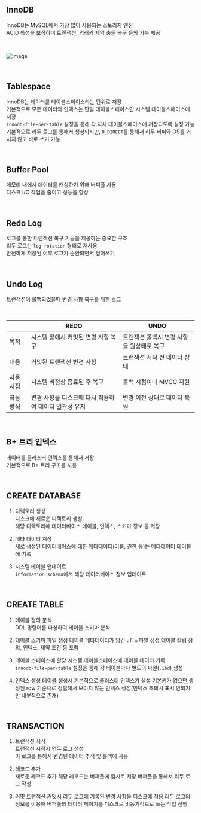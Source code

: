 ## InnoDB
InnoDB는 MySQL에서 가장 많이 사용되는 스토리지 엔진  
ACID 특성을 보장하며 트랜잭션, 외래키 제약 충돌 복구 등의 기능 제공  

<br>

![image](https://github.com/user-attachments/assets/c82fb37f-f72d-4329-9ed5-75b7f1409b13)

<br>

## Tablespace
InnoDB는 데이터를 테이블스페이스라는 단위로 저장  
기본적으로 모든 데이터와 인덱스는 단일 테이블스페이스인 시스템 테이블스페이스에 저장  
`innodb-file-per-table` 설정을 통해 각 자체 테이블스페이스에 저장되도록 설정 가능  
기본적으로 리두 로그를 통해서 생성되지만, `O_DIRECT`를 통해서 리두 버퍼와 OS를 거치지 않고 바로 쓰기 가능  

<br>

## Buffer Pool
메모리 내에서 데이터를 캐싱하기 위해 버퍼풀 사용  
디스크 I/O 작업을 줄이고 성능을 향상  

<br>

## Redo Log
로그를 통한 트랜잭션 복구 기능을 제공하는 중요한 구조  
리두 로그는 `log rotation` 형태로 재사용  
안전하게 저장된 이후 로그가 순환되면서 덮어쓰기  

<br>

## Undo Log
트랜잭션이 롤백되었을때 변경 사항 복구를 위한 로그  

<br>

|  | **REDO** | **UNDO** |
|--|--|--|
| 목적 | 시스템 장애시 커밋된 변경 사항 복구 | 트랜잭션 롤백시 변경 사항을 원상태로 복구 |
| 내용 | 커밋된 트랜잭션 변경 사항 | 트랜잭션 시작 전 데이터 상태 |
| 사용 시점 | 시스템 비정상 종료된 후 복구 | 롤백 시점이나 MVCC 지원 |
| 작동 방식 | 변경 사항을 디스크에 다시 적용하여 데이터 일관성 유지 | 변경 이전 상태로 데이터 복원 |

<br>

## B+ 트리 인덱스
데이터를 클러스터 인덱스를 통해서 저장  
기본적으로 B+ 트리 구조를 사용  

<br>

## CREATE DATABASE
1. 디렉토리 생성  
디스크에 새로운 디렉토리 생성  
해당 디렉토리에 데이터베이스 테이블, 인덱스, 스키마 정보 등 저장  

2. 메타 데이터 저장  
새로 생성된 데이터베이스에 대한 메타데이터(이름, 권한 등)는 메타데이터 테이블에 기록  

3. 시스템 테이블 업데이트  
`information_schema`에서 해당 데이터베이스 정보 업데이트  

<br>

## CREATE TABLE
1. 테이블 정의 분석  
DDL 명령어를 파싱하여 테이블 스키마 분석  

2. 테이블 스키마 파일 생성
테이블 메타데이터가 담긴 `.frm` 파일 생성
테이블 칼럼 정의, 인덱스, 제약 조건 등 포함  

3. 테이블 스페이스에 할당
시스템 테이블스페이스에 테이블 데이터 기록  
`innodb-file-per-table` 설정을 통해 각 테이블마다 별도의 파일(`.ibd`) 생성

4. 인덱스 생성
데이블 생성시 기본적으로 클러스터 인덱스가 생성
기본키가 없으면 생성된 row 기준으로 정렬해서 보이지 않는 인덱스 생성(인덱스 조회시 표시 안되지만 내부적으로 존재)  

<br>

## TRANSACTION
1. 트랜잭션 시작  
트랜잭션 시작시 언두 로그 생성  
이 로그를 통해서 변경된 데이터 추적 및 롤백에 사용  

2. 레코드 추가  
새로운 레코드 추가
해당 레코드는 버퍼풀에 임시로 저장
버퍼풀을 통해서 리두 로그 작성  

3. 커밋
트랜잭션 커밋시 리두 로그에 기록된 변경 사항을 디스크에 적용
리두 로그의 정보를 이용해 버퍼풀의 데이터 페이지를 디스크로 비동기적으로 쓰는 작업 진행  

<br>
